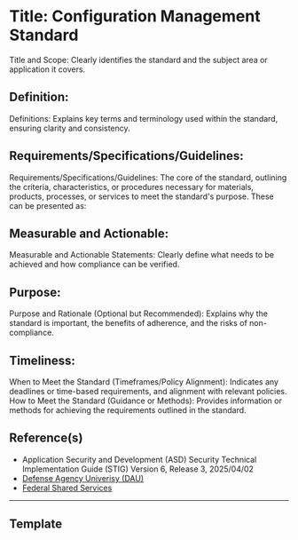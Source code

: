 # Title: Configuration Management Standard

Title and Scope: Clearly identifies the standard and the subject area or application it covers.

## Definition:

Definitions: Explains key terms and terminology used within the standard, ensuring clarity and consistency.

## Requirements/Specifications/Guidelines:

Requirements/Specifications/Guidelines: The core of the standard, outlining the criteria, characteristics, or procedures necessary for materials, products, processes, or services to meet the standard's purpose. These can be presented as:

## Measurable and Actionable:

Measurable and Actionable Statements: Clearly define what needs to be achieved and how compliance can be verified.

## Purpose:

Purpose and Rationale (Optional but Recommended): Explains why the standard is important, the benefits of adherence, and the risks of non-compliance.

## Timeliness:

When to Meet the Standard (Timeframes/Policy Alignment): Indicates any deadlines or time-based requirements, and alignment with relevant policies.  How to Meet the Standard (Guidance or Methods): Provides information or methods for achieving the requirements outlined in the standard.

## Reference(s)
 + Application Security and Development (ASD) Security Technical Implementation Guide (STIG) Version 6, Release 3, 2025/04/02 
 + [Defense Agency Univerisy (DAU)](https://www.dau.edu/acquipedia-article/configuration-management-cm)
 + [Federal Shared Services](https://ussm.gsa.gov/assets/files/M3-Playbook-Configuration-Management-Plan-Template.docx)
____________________________________________________________________________________________________________________________________
## **Template**


